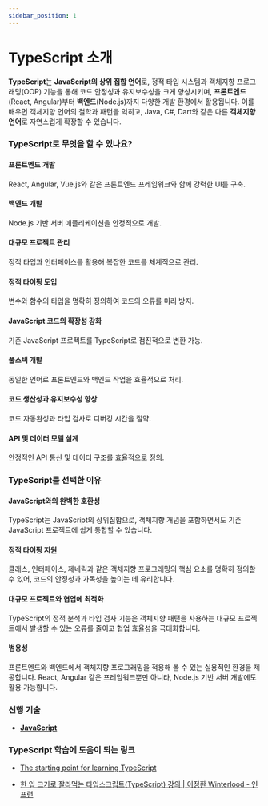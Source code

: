 ```yaml
---
sidebar_position: 1
---
```


# TypeScript 소개

**TypeScript**는 **JavaScript의 상위 집합 언어**로, 정적 타입 시스템과 객체지향 프로그래밍(OOP) 기능을 통해 코드 안정성과 유지보수성을 크게 향상시키며, **프론트엔드**(React, Angular)부터 **백엔드**(Node.js)까지 다양한 개발 환경에서 활용됩니다. 이를 배우면 객체지향 언어의 철학과 패턴을 익히고, Java, C#, Dart와 같은 다른 **객체지향 언어**로 자연스럽게 확장할 수 있습니다.

### **TypeScript로 무엇을 할 수 있나요?**

#### **프론트엔드 개발**

React, Angular, Vue.js와 같은 프론트엔드 프레임워크와 함께 강력한 UI를 구축.

#### **백엔드 개발**

Node.js 기반 서버 애플리케이션을 안정적으로 개발.

#### **대규모 프로젝트 관리**

정적 타입과 인터페이스를 활용해 복잡한 코드를 체계적으로 관리.

#### **정적 타이핑 도입**

변수와 함수의 타입을 명확히 정의하여 코드의 오류를 미리 방지.

#### **JavaScript 코드의 확장성 강화**

기존 JavaScript 프로젝트를 TypeScript로 점진적으로 변환 가능.

#### **풀스택 개발**

동일한 언어로 프론트엔드와 백엔드 작업을 효율적으로 처리.

#### **코드 생산성과 유지보수성 향상**

코드 자동완성과 타입 검사로 디버깅 시간을 절약.

#### **API 및 데이터 모델 설계**

안정적인 API 통신 및 데이터 구조를 효율적으로 정의.

### **TypeScript를 선택한 이유**

#### **JavaScript와의 완벽한 호환성**

TypeScript는 JavaScript의 상위집합으로, 객체지향 개념을 포함하면서도 기존 JavaScript 프로젝트에 쉽게 통합할 수 있습니다.

#### **정적 타이핑 지원**

클래스, 인터페이스, 제네릭과 같은 객체지향 프로그래밍의 핵심 요소를 명확히 정의할 수 있어, 코드의 안정성과 가독성을 높이는 데 유리합니다.

#### **대규모 프로젝트와 협업에 최적화**

TypeScript의 정적 분석과 타입 검사 기능은 객체지향 패턴을 사용하는 대규모 프로젝트에서 발생할 수 있는 오류를 줄이고 협업 효율성을 극대화합니다.

#### **범용성**

프론트엔드와 백엔드에서 객체지향 프로그래밍을 적용해 볼 수 있는 실용적인 환경을 제공합니다. React, Angular 같은 프레임워크뿐만 아니라, Node.js 기반 서버 개발에도 활용 가능합니다.

### 선행 기술

- [**JavaScript**](https://www.notion.so/JavaScript-16ecf11961688090a096cb5a60dc905b?pvs=21)

### TypeScript 학습에 도움이 되는 링크

- [The starting point for learning TypeScript](https://www.typescriptlang.org/ko/docs/)

- [한 입 크기로 잘라먹는 타입스크립트(TypeScript) 강의 | 이정환 Winterlood - 인프런](https://www.inflearn.com/course/%ED%95%9C%EC%9E%85-%ED%81%AC%EA%B8%B0-%ED%83%80%EC%9E%85%EC%8A%A4%ED%81%AC%EB%A6%BD%ED%8A%B8)
